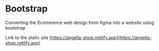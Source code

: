 # Bootstrap
Converting the Ecommerce web design from figma into a  website using bootstrap <br/>

Link to the static site
[https://angella-shop.netlify.app](https://angella-shop.netlify.app)
